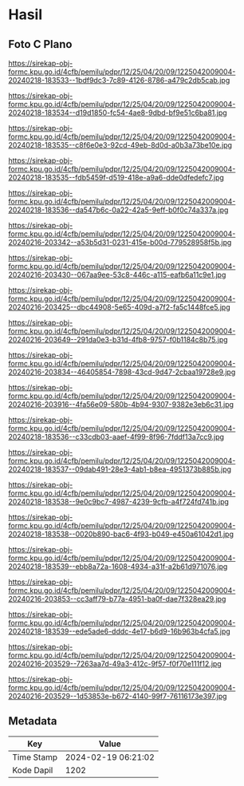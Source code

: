 # Hasil

## Foto C Plano

https://sirekap-obj-formc.kpu.go.id/4cfb/pemilu/pdpr/12/25/04/20/09/1225042009004-20240218-183533--1bdf9dc3-7c89-4126-8786-a479c2db5cab.jpg

https://sirekap-obj-formc.kpu.go.id/4cfb/pemilu/pdpr/12/25/04/20/09/1225042009004-20240218-183534--d19d1850-fc54-4ae8-9dbd-bf9e51c6ba81.jpg

https://sirekap-obj-formc.kpu.go.id/4cfb/pemilu/pdpr/12/25/04/20/09/1225042009004-20240218-183535--c8f6e0e3-92cd-49eb-8d0d-a0b3a73be10e.jpg

https://sirekap-obj-formc.kpu.go.id/4cfb/pemilu/pdpr/12/25/04/20/09/1225042009004-20240218-183535--fdb5459f-d519-418e-a9a6-dde0dfedefc7.jpg

https://sirekap-obj-formc.kpu.go.id/4cfb/pemilu/pdpr/12/25/04/20/09/1225042009004-20240218-183536--da547b6c-0a22-42a5-9eff-b0f0c74a337a.jpg

https://sirekap-obj-formc.kpu.go.id/4cfb/pemilu/pdpr/12/25/04/20/09/1225042009004-20240216-203342--a53b5d31-0231-415e-b00d-779528958f5b.jpg

https://sirekap-obj-formc.kpu.go.id/4cfb/pemilu/pdpr/12/25/04/20/09/1225042009004-20240216-203430--067aa9ee-53c8-446c-a115-eafb6a11c9e1.jpg

https://sirekap-obj-formc.kpu.go.id/4cfb/pemilu/pdpr/12/25/04/20/09/1225042009004-20240216-203425--dbc44908-5e65-409d-a7f2-fa5c1448fce5.jpg

https://sirekap-obj-formc.kpu.go.id/4cfb/pemilu/pdpr/12/25/04/20/09/1225042009004-20240216-203649--291da0e3-b31d-4fb8-9757-f0b1184c8b75.jpg

https://sirekap-obj-formc.kpu.go.id/4cfb/pemilu/pdpr/12/25/04/20/09/1225042009004-20240216-203834--46405854-7898-43cd-9d47-2cbaa19728e9.jpg

https://sirekap-obj-formc.kpu.go.id/4cfb/pemilu/pdpr/12/25/04/20/09/1225042009004-20240216-203916--4fa56e09-580b-4b94-9307-9382e3eb6c31.jpg

https://sirekap-obj-formc.kpu.go.id/4cfb/pemilu/pdpr/12/25/04/20/09/1225042009004-20240218-183536--c33cdb03-aaef-4f99-8f96-7fddf13a7cc9.jpg

https://sirekap-obj-formc.kpu.go.id/4cfb/pemilu/pdpr/12/25/04/20/09/1225042009004-20240218-183537--09dab491-28e3-4ab1-b8ea-4951373b885b.jpg

https://sirekap-obj-formc.kpu.go.id/4cfb/pemilu/pdpr/12/25/04/20/09/1225042009004-20240218-183538--9e0c9bc7-4987-4239-9cfb-a4f724fd741b.jpg

https://sirekap-obj-formc.kpu.go.id/4cfb/pemilu/pdpr/12/25/04/20/09/1225042009004-20240218-183538--0020b890-bac6-4f93-b049-e450a61042d1.jpg

https://sirekap-obj-formc.kpu.go.id/4cfb/pemilu/pdpr/12/25/04/20/09/1225042009004-20240218-183539--ebb8a72a-1608-4934-a31f-a2b61d971076.jpg

https://sirekap-obj-formc.kpu.go.id/4cfb/pemilu/pdpr/12/25/04/20/09/1225042009004-20240216-203853--cc3aff79-b77a-4951-ba0f-dae7f328ea29.jpg

https://sirekap-obj-formc.kpu.go.id/4cfb/pemilu/pdpr/12/25/04/20/09/1225042009004-20240218-183539--ede5ade6-dddc-4e17-b6d9-16b963b4cfa5.jpg

https://sirekap-obj-formc.kpu.go.id/4cfb/pemilu/pdpr/12/25/04/20/09/1225042009004-20240216-203529--7263aa7d-49a3-412c-9f57-f0f70e111f12.jpg

https://sirekap-obj-formc.kpu.go.id/4cfb/pemilu/pdpr/12/25/04/20/09/1225042009004-20240216-203529--1d53853e-b672-4140-99f7-76116173e397.jpg


## Metadata

| Key        | Value               |
| ---------- | ------------------- |
| Time Stamp | 2024-02-19 06:21:02 |
| Kode Dapil | 1202                |




